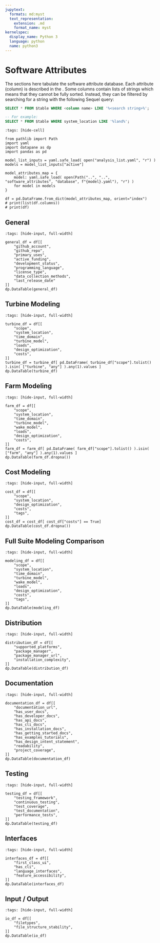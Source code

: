 ```yaml
---
jupytext:
  formats: md:myst
  text_representation:
    extension: .md
    format_name: myst
kernelspec:
  display_name: Python 3
  language: python
  name: python3
---
```


# Software Attributes

The sections here tabulate the software attribute database.
Each attribute (column) is described in the [](schema).
Some columns contain lists of strings which means that they cannot be fully sorted.
Instead, they can be filtered by searching for a string with the following Sequel query:

```sql
SELECT * FROM $table WHERE <column name> LIKE '%<search string>%';

-- For example:
SELECT * FROM $table WHERE system_location LIKE '%land%';
```

```{code-cell} ipython3
:tags: [hide-cell]

from pathlib import Path
import yaml
import datapane as dp
import pandas as pd

model_list_inputs = yaml.safe_load( open("analysis_list.yaml", "r") )
models = model_list_inputs["active"]

model_attributes_map = {
    model: yaml.safe_load( open(Path("..", "..", "software_attributes", "database", f"{model}.yaml"), "r") )
    for model in models
}

df = pd.DataFrame.from_dict(model_attributes_map, orient="index")
# print(list(df.columns))
# print(df)
```

## General
```{code-cell} ipython3
:tags: [hide-input, full-width]

general_df = df[[
    "github_account",
    "github_repo",
    "primary_uses",
    "active_funding",
    "development_status",
    "programming_language",
    "license_type",
    "data_collection_methods",
    "last_release_date"
]]
dp.DataTable(general_df)
```

## Turbine Modeling
```{code-cell} ipython3
:tags: [hide-input, full-width]

turbine_df = df[[
    "scope",
    "system_location",
    "time_domain",
    "turbine_model",
    "loads",
    "design_optimization",
    "costs",
]]
turbine_df = turbine_df[ pd.DataFrame( turbine_df["scope"].tolist() ).isin( ["turbine", "any"] ).any(1).values ]
dp.DataTable(turbine_df)
```

## Farm Modeling
```{code-cell} ipython3
:tags: [hide-input, full-width]

farm_df = df[[
    "scope",
    "system_location",
    "time_domain",
    "turbine_model",
    "wake_model",
    "loads",
    "design_optimization",
    "costs",
]]
farm_df = farm_df[ pd.DataFrame( farm_df["scope"].tolist() ).isin( ["farm", "any"] ).any(1).values ]
dp.DataTable(farm_df.dropna())
```

## Cost Modeling
```{code-cell} ipython3
:tags: [hide-input, full-width]

cost_df = df[[
    "scope",
    "system_location",
    "design_optimization",
    "costs",
    "tags",
]]
cost_df = cost_df[ cost_df["costs"] == True]
dp.DataTable(cost_df.dropna())
```

## Full Suite Modeling Comparison
```{code-cell} ipython3
:tags: [hide-input, full-width]

modeling_df = df[[
    "scope",
    "system_location",
    "time_domain",
    "turbine_model",
    "wake_model",
    "loads",
    "design_optimization",
    "costs",
    "tags",
]]
dp.DataTable(modeling_df)
```

## Distribution
```{code-cell} ipython3
:tags: [hide-input, full-width]

distribution_df = df[[
    "supported_platforms",
    "package_manager",
    "package_manager_url",
    "installation_complexity",
]]
dp.DataTable(distribution_df)
```

## Documentation
```{code-cell} ipython3
:tags: [hide-input, full-width]

documentation_df = df[[
    "documentation_url",
    "has_user_docs",
    "has_developer_docs",
    "has_api_docs",
    "has_cli_docs",
    "has_installation_docs",
    "has_getting_started_docs",
    "has_examples_tutorials",
    "has_design_intent_statement",
    "readability",
    "project_coverage",
]]
dp.DataTable(documentation_df)
```

## Testing
```{code-cell} ipython3
:tags: [hide-input, full-width]

testing_df = df[[
    "testing_framework",
    "continuous_testing",
    "test_coverage",
    "test_documentation",
    "performance_tests",
]]
dp.DataTable(testing_df)
```

## Interfaces
```{code-cell} ipython3
:tags: [hide-input, full-width]

interfaces_df = df[[
    "first_class_ui",
    "has_cli",
    "language_interfaces",
    "feature_accessibility",
]]
dp.DataTable(interfaces_df)
```

## Input / Output
```{code-cell} ipython3
:tags: [hide-input, full-width]

io_df = df[[
    "filetypes",
    "file_structure_stability",
]]
dp.DataTable(io_df)
```
